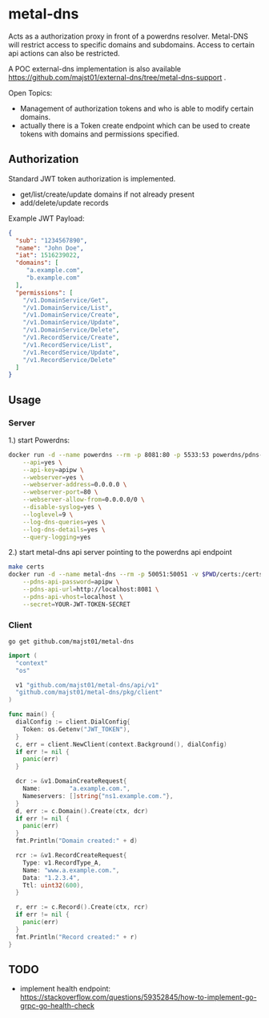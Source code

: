 # metal-dns

Acts as a authorization proxy in front of a powerdns resolver. Metal-DNS will restrict access to specific domains and subdomains.
Access to certain api actions can also be restricted.

A POC external-dns implementation is also available https://github.com/majst01/external-dns/tree/metal-dns-support .

Open Topics:

- Management of authorization tokens and who is able to modify certain domains.
- actually there is a Token create endpoint which can be used to create tokens with domains and permissions specified.

## Authorization

Standard JWT token authorization is implemented.

- get/list/create/update domains if not already present
- add/delete/update records

Example JWT Payload:

```json
{
  "sub": "1234567890",
  "name": "John Doe",
  "iat": 1516239022,
  "domains": [
     "a.example.com",
     "b.example.com"
  ],
  "permissions": [
    "/v1.DomainService/Get",
    "/v1.DomainService/List",
    "/v1.DomainService/Create",
    "/v1.DomainService/Update",
    "/v1.DomainService/Delete",
    "/v1.RecordService/Create",
    "/v1.RecordService/List",
    "/v1.RecordService/Update",
    "/v1.RecordService/Delete"
  ]
}
```

## Usage

### Server

1.) start Powerdns:

```bash
docker run -d --name powerdns --rm -p 8081:80 -p 5533:53 powerdns/pdns-auth-46 \
    --api=yes \
    --api-key=apipw \
    --webserver=yes \
    --webserver-address=0.0.0.0 \
    --webserver-port=80 \
    --webserver-allow-from=0.0.0.0/0 \
    --disable-syslog=yes \
    --loglevel=9 \
    --log-dns-queries=yes \
    --log-dns-details=yes \
    --query-logging=yes
```

2.) start metal-dns api server pointing to the powerdns api endpoint

```bash
make certs
docker run -d --name metal-dns --rm -p 50051:50051 -v $PWD/certs:/certs ghcr.io/majst01/metal-dns:main \
    --pdns-api-password=apipw \
    --pdns-api-url=http://localhost:8081 \
    --pdns-api-vhost=localhost \
    --secret=YOUR-JWT-TOKEN-SECRET
```

### Client

`go get github.com/majst01/metal-dns`

```go
import (
  "context"
  "os"

  v1 "github.com/majst01/metal-dns/api/v1"
  "github.com/majst01/metal-dns/pkg/client"
)

func main() {
  dialConfig := client.DialConfig{
    Token: os.Getenv("JWT_TOKEN"),
  }
  c, err = client.NewClient(context.Background(), dialConfig)
  if err != nil {
    panic(err)
  }

  dcr := &v1.DomainCreateRequest{
    Name:        "a.example.com.",
    Nameservers: []string{"ns1.example.com."},
  }
  d, err := c.Domain().Create(ctx, dcr)
  if err != nil {
    panic(err)
  }
  fmt.Println("Domain created:" + d)

  rcr := &v1.RecordCreateRequest{
    Type: v1.RecordType_A,
    Name: "www.a.example.com.",
    Data: "1.2.3.4",
    Ttl: uint32(600),
  }

  r, err := c.Record().Create(ctx, rcr)
  if err != nil {
    panic(err)
  }
  fmt.Println("Record created:" + r)
}

```

## TODO

- implement health endpoint: https://stackoverflow.com/questions/59352845/how-to-implement-go-grpc-go-health-check
